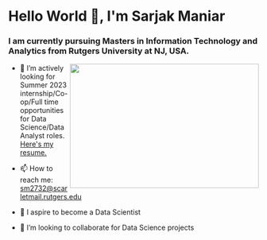 # Hello World 👋, I'm Sarjak Maniar

### I am currently pursuing Masters in Information Technology and Analytics from Rutgers University at NJ, USA.

<img align="right" width="380" height="250" src="https://user-images.githubusercontent.com/56110199/220014646-a1a14738-6782-42c3-8c60-e4a62c478ec4.gif">

- 🔭 I’m actively looking for Summer 2023 internship/Co-op/Full time opportunities for Data Science/Data Analyst roles. 
[Here's my resume.](https://github.com/Sarjak369/Sarjak369/files/10882177/Sarjak_Maniar_Resume.pdf)


- 📫 How to reach me: sm2732@scarletmail.rutgers.edu
- 🌱 I aspire to become a Data Scientist
- 👯 I’m looking to collaborate for Data Science projects


